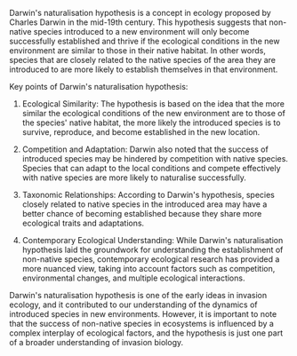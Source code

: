Darwin's naturalisation hypothesis is a concept in ecology proposed by Charles Darwin in the mid-19th century. This hypothesis suggests that non-native species introduced to a new environment will only become successfully established and thrive if the ecological conditions in the new environment are similar to those in their native habitat. In other words, species that are closely related to the native species of the area they are introduced to are more likely to establish themselves in that environment.

Key points of Darwin's naturalisation hypothesis:

1. Ecological Similarity: The hypothesis is based on the idea that the more similar the ecological conditions of the new environment are to those of the species' native habitat, the more likely the introduced species is to survive, reproduce, and become established in the new location.

2. Competition and Adaptation: Darwin also noted that the success of introduced species may be hindered by competition with native species. Species that can adapt to the local conditions and compete effectively with native species are more likely to naturalise successfully.

3. Taxonomic Relationships: According to Darwin's hypothesis, species closely related to native species in the introduced area may have a better chance of becoming established because they share more ecological traits and adaptations.

4. Contemporary Ecological Understanding: While Darwin's naturalisation hypothesis laid the groundwork for understanding the establishment of non-native species, contemporary ecological research has provided a more nuanced view, taking into account factors such as competition, environmental changes, and multiple ecological interactions.

Darwin's naturalisation hypothesis is one of the early ideas in invasion ecology, and it contributed to our understanding of the dynamics of introduced species in new environments. However, it is important to note that the success of non-native species in ecosystems is influenced by a complex interplay of ecological factors, and the hypothesis is just one part of a broader understanding of invasion biology.